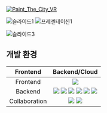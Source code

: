 [![Paint_The_City_VR](https://user-images.githubusercontent.com/90603530/206708064-b1575c48-af60-4ad5-8627-c7023a610a50.jpg)](https://github.com/VRain36/Paint_the_City_VR)




![슬라이드1](https://github.com/VRain36/Paint_The_City_VR_BE_Test/assets/90603530/3281265c-f87f-459e-a28a-632540b56872)
![프레젠테이션1](https://github.com/VRain36/Paint_The_City_VR_BE_Test/assets/90603530/0f8466fb-9d2b-41bd-a4b3-fe518bc1588f)

![슬라이드3](https://github.com/VRain36/Paint_The_City_VR_BE_Test/assets/90603530/5b65a748-7c26-4547-96c7-b4e6c2d4e1aa)





## 개발 환경 
|Frontend|Backend/Cloud|
|:------:|:---:|
|Frontend|<img src="https://img.shields.io/badge/Unity-FFFFFF?style=for-the-badge&logo=Unity&logoColor=black">|
|Backend|<img src="https://img.shields.io/badge/mysql-4479A1?style=for-the-badge&logo=mysql&logoColor=white"> <img src="https://img.shields.io/badge/python-3776AB?style=for-the-badge&logo=python&logoColor=white">  <img src="https://img.shields.io/badge/AWS Lambda-FF9900?style=for-the-badge&logo=AWS Lambda&logoColor=black">     <img src="https://img.shields.io/badge/Amazon S3-569A31?style=for-the-badge&logo=Amazon S3&logoColor=black">     <img src="https://img.shields.io/badge/Amazon RDS-FF9900?style=for-the-badge&logo=Amazon RDS&logoColor=black">       <img src="https://img.shields.io/badge/Amazon API Gateway-FF4F8B?style=for-the-badge&logo=Amazon API Gateway&logoColor=black">|
|Collaboration|<img src="https://img.shields.io/badge/Notion-000000?style=for-the-badge&logo=Notion&logoColor=white">   <img src="https://img.shields.io/badge/Zoom-2D8CFF?style=for-the-badge&logo=Zoom&logoColor=white">|
